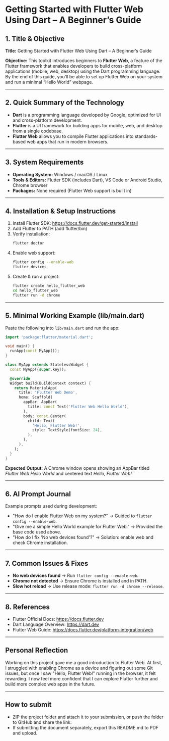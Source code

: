 # Getting Started with Flutter Web Using Dart – A Beginner’s Guide

## 1. Title & Objective
**Title:** Getting Started with Flutter Web Using Dart – A Beginner’s Guide

**Objective:**
This toolkit introduces beginners to **Flutter Web**, a feature of the Flutter framework that enables developers to build cross-platform applications (mobile, web, desktop) using the Dart programming language. By the end of this guide, you’ll be able to set up Flutter Web on your system and run a minimal “Hello World” webpage.

---

## 2. Quick Summary of the Technology
- **Dart** is a programming language developed by Google, optimized for UI and cross-platform development.
- **Flutter** is a UI framework for building apps for mobile, web, and desktop from a single codebase.
- **Flutter Web** allows you to compile Flutter applications into standards-based web apps that run in modern browsers.

---

## 3. System Requirements
- **Operating System:** Windows / macOS / Linux
- **Tools & Editors:** Flutter SDK (includes Dart), VS Code or Android Studio, Chrome browser
- **Packages:** None required (Flutter Web support is built in)

---

## 4. Installation & Setup Instructions
1. Install Flutter SDK: https://docs.flutter.dev/get-started/install
2. Add Flutter to PATH (add flutter/bin)
3. Verify installation:
   ```bash
   flutter doctor
   ```
4. Enable web support:
   ```bash
   flutter config --enable-web
   flutter devices
   ```
5. Create & run a project:
   ```bash
   flutter create hello_flutter_web
   cd hello_flutter_web
   flutter run -d chrome
   ```

---

## 5. Minimal Working Example (lib/main.dart)
Paste the following into `lib/main.dart` and run the app:

```dart
import 'package:flutter/material.dart';

void main() {
  runApp(const MyApp());
}

class MyApp extends StatelessWidget {
  const MyApp({super.key});

  @override
  Widget build(BuildContext context) {
    return MaterialApp(
      title: 'Flutter Web Demo',
      home: Scaffold(
        appBar: AppBar(
          title: const Text('Flutter Web Hello World'),
        ),
        body: const Center(
          child: Text(
            'Hello, Flutter Web!',
            style: TextStyle(fontSize: 24),
          ),
        ),
      ),
    );
  }
}
```

**Expected Output:** A Chrome window opens showing an AppBar titled *Flutter Web Hello World* and centered text *Hello, Flutter Web!*

---

## 6. AI Prompt Journal
Example prompts used during development:
- "How do I enable Flutter Web on my system?" → Guided to `flutter config --enable-web`.
- "Give me a simple Hello World example for Flutter Web." → Provided the base code used above.
- "How do I fix 'No web devices found'?" → Solution: enable web and check Chrome installation.

---

## 7. Common Issues & Fixes
- **No web devices found** → Run `flutter config --enable-web`.
- **Chrome not detected** → Ensure Chrome is installed and in PATH.
- **Slow hot reload** → Use release mode: `flutter run -d chrome --release`.

---

## 8. References
- Flutter Official Docs: https://docs.flutter.dev
- Dart Language Overview: https://dart.dev
- Flutter Web Guide: https://docs.flutter.dev/platform-integration/web

---

## Personal Reflection
Working on this project gave me a good introduction to Flutter Web. At first, I struggled with enabling Chrome as a device and figuring out some Git issues, but once I saw "Hello, Flutter Web!" running in the browser, it felt rewarding. I now feel more confident that I can explore Flutter further and build more complex web apps in the future.

---
## How to submit
- ZIP the project folder and attach it to your submission, or push the folder to GitHub and share the link.
- If submitting the document separately, export this README.md to PDF and upload.

